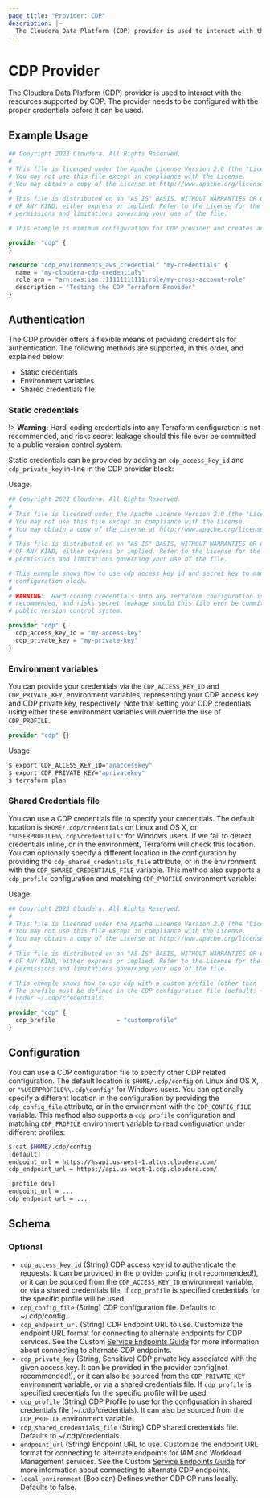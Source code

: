 ```yaml
---
page_title: "Provider: CDP"
description: |-
  The Cloudera Data Platform (CDP) provider is used to interact with the resources supported by CDP.
---
```


# CDP Provider

The Cloudera Data Platform (CDP) provider is used to interact with the resources
supported by CDP. The provider needs to be configured with the proper
credentials before it can be used.

## Example Usage
```terraform
## Copyright 2023 Cloudera. All Rights Reserved.
#
# This file is licensed under the Apache License Version 2.0 (the "License").
# You may not use this file except in compliance with the License.
# You may obtain a copy of the License at http://www.apache.org/licenses/LICENSE-2.0.
#
# This file is distributed on an "AS IS" BASIS, WITHOUT WARRANTIES OR CONDITIONS
# OF ANY KIND, either express or implied. Refer to the License for the specific
# permissions and limitations governing your use of the file.

# This example is mimimum configuration for CDP provider and creates an aws credential in CDP

provider "cdp" {
}

resource "cdp_environments_aws_credential" "my-credentials" {
  name = "my-cloudera-cdp-credentials"
  role_arn = "arn:aws:iam::11111111111:role/my-cross-account-role"
  description = "Testing the CDP Terraform Provider"
}
```

## Authentication

The CDP provider offers a flexible means of providing credentials for
authentication. The following methods are supported, in this order, and
explained below:

- Static credentials
- Environment variables
- Shared credentials file

### Static credentials

!> **Warning:** Hard-coding credentials into any Terraform configuration is not
recommended, and risks secret leakage should this file ever be committed to a
public version control system.

Static credentials can be provided by adding an `cdp_access_key_id` and
`cdp_private_key` in-line in the CDP provider block:

Usage:
```terraform
## Copyright 2023 Cloudera. All Rights Reserved.
#
# This file is licensed under the Apache License Version 2.0 (the "License").
# You may not use this file except in compliance with the License.
# You may obtain a copy of the License at http://www.apache.org/licenses/LICENSE-2.0.
#
# This file is distributed on an "AS IS" BASIS, WITHOUT WARRANTIES OR CONDITIONS
# OF ANY KIND, either express or implied. Refer to the License for the specific
# permissions and limitations governing your use of the file.

# This example shows how to use cdp access key id and secret key to manually configure the credentials in the provider
# configuration block.
#
# WARNING:  Hard-coding credentials into any Terraform configuration is NOT
# recommended, and risks secret leakage should this file ever be committed to a
# public version control system.

provider "cdp" {
  cdp_access_key_id = "my-access-key"
  cdp_private_key = "my-private-key"
}
```


### Environment variables

You can provide your credentials via the `CDP_ACCESS_KEY_ID` and
`CDP_PRIVATE_KEY`, environment variables, representing your CDP
access key and CDP private key, respectively.  Note that setting your
CDP credentials using either these environment variables will override
the use of `CDP_PROFILE`.

```terraform
provider "cdp" {}
```

Usage:

```sh
$ export CDP_ACCESS_KEY_ID="anaccesskey"
$ export CDP_PRIVATE_KEY="aprivatekey"
$ terraform plan
```

### Shared Credentials file

You can use a CDP credentials file to specify your credentials. The
default location is `$HOME/.cdp/credentials` on Linux and OS X, or
`"%USERPROFILE%\.cdp\credentials"` for Windows users. If we fail to
detect credentials inline, or in the environment, Terraform will check
this location. You can optionally specify a different location in the
configuration by providing the `cdp_shared_credentials_file` attribute, or
in the environment with the `CDP_SHARED_CREDENTIALS_FILE` variable.
This method also supports a `cdp_profile` configuration and matching
`CDP_PROFILE` environment variable:

Usage:

```terraform
## Copyright 2023 Cloudera. All Rights Reserved.
#
# This file is licensed under the Apache License Version 2.0 (the "License").
# You may not use this file except in compliance with the License.
# You may obtain a copy of the License at http://www.apache.org/licenses/LICENSE-2.0.
#
# This file is distributed on an "AS IS" BASIS, WITHOUT WARRANTIES OR CONDITIONS
# OF ANY KIND, either express or implied. Refer to the License for the specific
# permissions and limitations governing your use of the file.

# This example shows how to use cdp with a custom profile (other than 'default').
# The profile must be defined in the CDP configuration file (default: ~/.cdp/config) and credentials should be available
# under ~/.cdp/credentials.

provider "cdp" {
  cdp_profile                 = "customprofile"
}
```

## Configuration
You can use a CDP configuration file to specify other CDP related configuration.
The default location is `$HOME/.cdp/config` on Linux and OS X, or
`"%USERPROFILE%\.cdp\config"` for Windows users. You can optionally specify a
different location in the configuration by providing the `cdp_config_file`
attribute, or in the environment with the `CDP_CONFIG_FILE` variable. This method
also supports a `cdp_profile` configuration and matching `CDP_PROFILE` environment
variable to read configuration under different profiles:

```bash
$ cat $HOME/.cdp/config
[default]
endpoint_url = https://%sapi.us-west-1.altus.cloudera.com/
cdp_endpoint_url = https://api.us-west-1.cdp.cloudera.com/

[profile dev]
endpoint_url = ...
cdp_endpoint_url = ...
```

<!-- schema generated by tfplugindocs -->
## Schema

### Optional

- `cdp_access_key_id` (String) CDP access key id to authenticate the requests. It can be provided in the provider config (not recommended!), or it can be sourced from the `CDP_ACCESS_KEY_ID` environment variable, or via a shared credentials file. If `cdp_profile` is specified credentials for the specific profile will be used.
- `cdp_config_file` (String) CDP configuration file. Defaults to ~/.cdp/config.
- `cdp_endpoint_url` (String) CDP Endpoint URL to use. Customize the endpoint URL format for connecting to alternate endpoints for CDP services. See the Custom [Service Endpoints Guide](guides/custom-service-endpoints.md) for more information about connecting to alternate CDP endpoints.
- `cdp_private_key` (String, Sensitive) CDP private key associated with the given access key. It can be provided in the provider config(not recommended!), or it can also be sourced from the `CDP_PRIVATE_KEY` environment variable, or via a shared credentials file. If `cdp_profile` is specified credentials for the specific profile will be used.
- `cdp_profile` (String) CDP Profile to use for the configuration in shared credentials file (~/.cdp/credentials). It can also be sourced from the `CDP_PROFILE` environment variable.
- `cdp_shared_credentials_file` (String) CDP shared credentials file. Defaults to ~/.cdp/credentials.
- `endpoint_url` (String) Endpoint URL to use. Customize the endpoint URL format for connecting to alternate endpoints for IAM and Workload Management services. See the Custom [Service Endpoints Guide](guides/custom-service-endpoints.md) for more information about connecting to alternate CDP endpoints.
- `local_environment` (Boolean) Defines wether CDP CP runs locally. Defaults to false.
